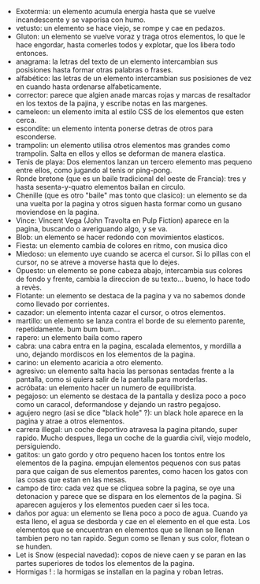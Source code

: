 *  Exotermia: un elemento acumula energia hasta que se vuelve incandescente y se vaporisa con humo.
*  vetusto: un elemento se hace viejo, se rompe y cae en pedazos.
*  Gluton: un elemento se vuelve voraz y traga otros elementos, lo que le hace engordar, hasta comerles todos y explotar, que los libera todo entonces.
*  anagrama: la letras del texto de un elemento intercambian sus posisiones hasta formar otras palabras o frases.
*  alfabético: las letras de un elemento intercambian sus posisiones de vez en cuando hasta ordenarse alfabeticamente.
*  corrector: parece que algien anade marcas rojas y marcas de resaltador en los textos de la pajina, y escribe notas en las margenes.
*  cameleon: un elemento imita al estilo CSS de los elementos que esten cerca.
*  escondite: un elemento intenta ponerse detras de otros para esconderse.
*  trampolin: un elemento utilisa otros elementos mas grandes como trampolin. Salta en ellos y ellos se deforman de manera elastica.
*  Tenis de playa: Dos elementos lanzan un tercero elemento mas pequeno entre ellos, como jugando al tenis or ping-pong.
*  Ronde bretone (que es un baile tradicional del oeste de Francia): tres y hasta sesenta-y-quatro elementos bailan en circulo.
*  Chenille (que es otro "baile" mas tonto que clasico): un elemento se da una vuelta por la pagina y otros siguen hasta formar como un gusano moviendose en la pagina.
*  Vince: Vincent Vega (John Travolta en Pulp Fiction) aparece en la pagina, buscando o averiguando algo, y se va.
*  Blob: un elemento se hacer redondo con movimientos elasticos.
*  Fiesta: un elemento cambia de colores en ritmo, con musica dico
*  Miedoso: un elemento uye cuando se acerca el cursor. Si lo pillas con el cursor, no se atreve a moverse hasta que lo dejes.
*  Opuesto: un elemento se pone cabeza abajo, intercambia sus colores de fondo y frente, cambia la direccion de su texto... bueno, lo hace todo a revès.
*  Flotante: un elemento se destaca de la pagina y va no sabemos donde como llevado por corrientes.
*  cazador: un elemento intenta cazar el cursor, o otros elementos.
*  martillo: un elemento se lanza contra el borde de su elemento parente, repetidamente. bum bum bum...
*  rapero: un elemento baila como rapero
*  cabra: una cabra entra en la pagina, escalada elementos, y mordilla a uno, dejando mordiscos en los elementos de la pagina.
*  carino: un elemento acaricia a otro elemento.
*  agresivo: un elemento salta hacia las personas sentadas frente a la pantalla, como si quiera salir de la pantalla para morderlas.
*  acróbata: un elemento hacer un numero de equilibrista. 
*  pegajoso: un elemento se destaca de la pantalla y desliza poco a poco como un caracol, deformandose y dejando un rastro pegajoso. 
*  agujero negro (asi se dice "black hole" ?): un black hole aparece en la pagina y atrae a otros elementos.
*  carrera illegal: un coche deportivo atravesa la pagina pitando, super rapido. Mucho despues, llega un coche de la guardia civil, viejo modelo, persiguiendo.
*  gatitos: un gato gordo y otro pequeno hacen los tontos entre los elementos de la pagina. empujan elementos pequenos con sus patas para que caigan de sus elementos parentes, como hacen los gatos con las cosas que estan en las mesas.
*  campo de tiro: cada vez que se cliquea sobre la pagina, se oye una detonacion y parece que se dispara en los elementos de la pagina. Si aparecen agujeros y los elementos pueden caer si les toca.
*  daños por agua: un elemento se llena poco a poco de agua. Cuando ya esta lleno, el agua se desborda y cae en el elemento en el que esta. Los elementos que se encuentran en elementos que se llenan se llenan tambien pero no tan rapido. Segun como se llenan y sus color, flotean o se hunden.
*  Let is Snow (especial navedad): copos de nieve caen y se paran en las partes superiores de todos los elementos de la pagina.
*  Hormigas ! : la hormigas se installan en la pagina y roban letras.